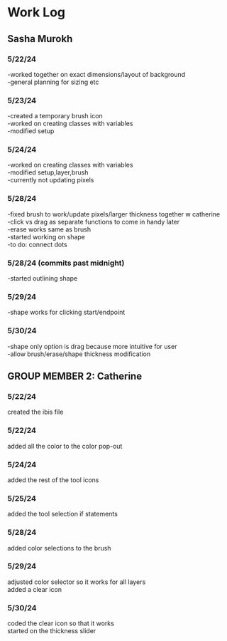 # Work Log

## Sasha Murokh

### 5/22/24

-worked together on exact dimensions/layout of background <br />
-general planning for sizing etc <br />

### 5/23/24

-created a temporary brush icon <br />
-worked on creating classes with variables <br />
-modified setup <br />

### 5/24/24

-worked on creating classes with variables <br />
-modified setup,layer,brush <br />
-currently not updating pixels <br />

### 5/28/24

-fixed brush to work/update pixels/larger thickness together w catherine <br />
-click vs drag as separate functions to come in handy later <br />
-erase works same as brush <br />
-started working on shape<br />
-to do: connect dots<br />

### 5/28/24 (commits past midnight)
-started outlining shape<br />

### 5/29/24
-shape works for clicking start/endpoint<br />

### 5/30/24
-shape only option is drag because more intuitive for user<br />
-allow brush/erase/shape thickness modification<br />


## GROUP MEMBER 2: Catherine

### 5/22/24

created the ibis file

### 5/22/24

added all the color to the color pop-out

### 5/24/24

added the rest of the tool icons

### 5/25/24

added the tool selection if statements

### 5/28/24

added color selections to the brush

### 5/29/24

adjusted color selector so it works for all layers <br />
added a clear icon

### 5/30/24

coded the clear icon so that it works <br />
started on the thickness slider
